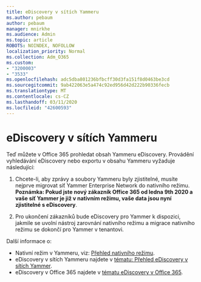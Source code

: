 ```yaml
---
title: eDiscovery v sítích Yammeru
ms.author: pebaum
author: pebaum
manager: mnirkhe
ms.audience: Admin
ms.topic: article
ROBOTS: NOINDEX, NOFOLLOW
localization_priority: Normal
ms.collection: Adm_O365
ms.custom:
- "3200003"
- "3533"
ms.openlocfilehash: adc5dba801236bfbcff30d3fa151f8d0463be3cd
ms.sourcegitcommit: 9ab422063e5a474c92ed956d42d222b90336fecb
ms.translationtype: MT
ms.contentlocale: cs-CZ
ms.lasthandoff: 03/11/2020
ms.locfileid: "42600593"
---
```

# <a name="ediscovery-in-yammer-networks"></a>eDiscovery v sítích Yammeru

Teď můžete v Office 365 prohledat obsah Yammeru eDiscovery.  Provádění vyhledávání eDiscovery nebo exportu v obsahu Yammeru vyžaduje následující:

1. Chcete-li, aby zprávy a soubory Yammeru byly zjistitelné, musíte nejprve migrovat síť Yammer Enterprise Network do nativního režimu. **Poznámka: Pokud jste nový zákazník Office 365 od ledna 9th 2020 a vaše síť Yammer je již v nativním režimu, vaše data jsou nyní zjistitelné s eDiscovery**.

2. Pro ukončení zákazníků bude eDiscovery pro Yammer k dispozici, jakmile se uvolní nástroj zarovnání nativního režimu a migrace nativního režimu se dokončí pro Yammer v tenantovi.

Další informace o:

- Nativní režim v Yammeru, viz: [Přehled nativního režimu](https://docs.microsoft.com/yammer/configure-your-yammer-network/overview-native-mode).
- eDiscovery v sítích Yammeru najdete v [tématu: Přehled eDiscovery v sítích Yammer](https://docs.microsoft.com/yammer/manage-security-and-compliance/overview-of-ediscovery).
- eDiscovery v Office 365 najdete v [tématu eDiscovery v Office 365](https://docs.microsoft.com/microsoft-365/compliance/ediscovery).
